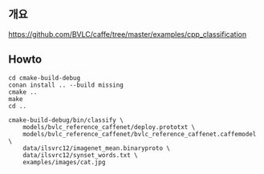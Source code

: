 ## 개요
https://github.com/BVLC/caffe/tree/master/examples/cpp_classification

## Howto

    cd cmake-build-debug
    conan install .. --build missing
    cmake ..
    make 
    cd ..
    
    cmake-build-debug/bin/classify \
        models/bvlc_reference_caffenet/deploy.prototxt \
        models/bvlc_reference_caffenet/bvlc_reference_caffenet.caffemodel \
        data/ilsvrc12/imagenet_mean.binaryproto \
        data/ilsvrc12/synset_words.txt \
        examples/images/cat.jpg 